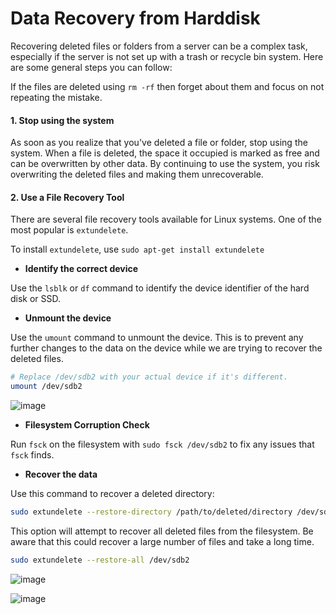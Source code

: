 # Data Recovery from Harddisk

Recovering deleted files or folders from a server can be a complex task, especially if the server is not set up with a trash or recycle bin system. Here are some general steps you can follow:

If the files are deleted using `rm -rf` then forget about them and focus on not repeating the mistake.

#### 1. Stop using the system

As soon as you realize that you've deleted a file or folder, stop using the system. When a file is deleted, the space it occupied is marked as free and can be overwritten by other data. By continuing to use the system, you risk overwriting the deleted files and making them unrecoverable.

#### 2. Use a File Recovery Tool

There are several file recovery tools available for Linux systems. One of the most popular is `extundelete`.

To install `extundelete`, use `sudo apt-get install extundelete`

* **Identify the correct device**

Use the `lsblk` or `df` command to identify the device identifier of the hard disk or SSD.

* **Unmount the device**

Use the `umount` command to unmount the device. This is to prevent any further changes to the data on the device while we are trying to recover the deleted files.

```bash
# Replace /dev/sdb2 with your actual device if it's different.
umount /dev/sdb2
```

![image](https://github.com/ShubhamKumar89/hard-drive-backup/assets/97805339/15347b0b-85c4-4230-84a5-6e19755cf22f)

* **Filesystem Corruption Check**

Run `fsck` on the filesystem with `sudo fsck /dev/sdb2` to fix any issues that `fsck` finds.

* **Recover the data**

 Use this command to recover a deleted directory:

 ```bash
sudo extundelete --restore-directory /path/to/deleted/directory /dev/sdb2
```
 
This option will attempt to recover all deleted files from the filesystem. Be aware that this could recover a large number of files and take a long time.

```bash
sudo extundelete --restore-all /dev/sdb2
```

![image](https://github.com/ShubhamKumar89/hard-drive-backup/assets/97805339/f8711c18-f5e7-4775-a673-39de85381bbf)

![image](https://github.com/ShubhamKumar89/hard-drive-backup/assets/97805339/3d2faccd-58a9-460e-a922-c0db77f1070f)
